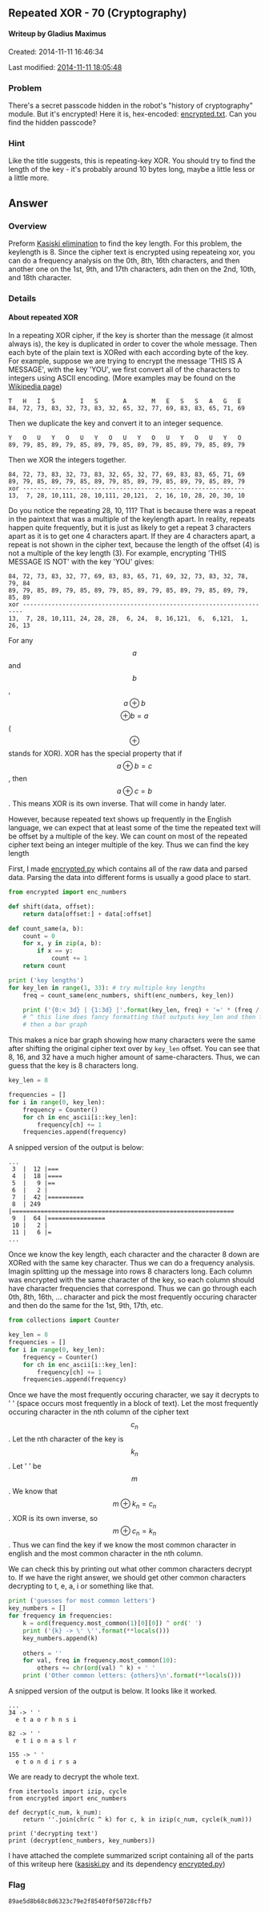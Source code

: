 ## Repeated XOR - 70 (Cryptography) ##
#### Writeup by Gladius Maximus

Created: 2014-11-11 16:46:34

Last modified: [2014-11-11 18:05:48](https://github.com/Oksisane/PicoCTF-2014-Writeups/commits/master/cryptography/repeated_xor.md)


### Problem ###

There's a secret passcode hidden in the robot's "history of cryptography"
module. But it's encrypted! Here it is, hex-encoded:
[encrypted.txt](https://picoctf.com/api/autogen/serve/encrypted.txt?static=false&pid=82a42d1d859d5c2140e8942848e5db0e). Can
you find the hidden passcode?

### Hint ###

Like the title suggests, this is repeating-key XOR. You should try to find the
length of the key - it's probably around 10 bytes long, maybe a little less or
a little more.

## Answer ##

### Overview ###

 Preform
[Kasiski elimination](http://en.wikipedia.org/wiki/Kasiski_examination) to find
the key length. For this problem, the keylength is 8. Since the cipher text is
encrypted using repeateing xor, you can do a frequency analysis on the 0th,
8th, 16th characters, and then another one on the 1st, 9th, and 17th
characters, adn then on the 2nd, 10th, and 18th character.

### Details ###

#### About repeated XOR ####

In a repeating XOR cipher, if the key is shorter than the message (it almost
always is), the key is duplicated in order to cover the whole message. Then
each byte of the plain text is XORed with each according byte of the key. For
example, suppose we are trying to encrypt the message 'THIS IS A MESSAGE', with
the key 'YOU', we first convert all of the characters to integers using ASCII
encoding. (More examples may be found on the
[Wikipedia page](http://en.wikipedia.org/wiki/XOR_cipher))

```
T   H   I   S       I   S       A       M   E   S   S   A   G   E
84, 72, 73, 83, 32, 73, 83, 32, 65, 32, 77, 69, 83, 83, 65, 71, 69
```

Then we duplicate the key and convert it to an integer sequence.

```
Y   O   U   Y   O   U   Y   O   U   Y   O   U   Y   O   U   Y   O
89, 79, 85, 89, 79, 85, 89, 79, 85, 89, 79, 85, 89, 79, 85, 89, 79
```

Then we XOR the integers together.

```
84, 72, 73, 83, 32, 73, 83, 32, 65, 32, 77, 69, 83, 83, 65, 71, 69
89, 79, 85, 89, 79, 85, 89, 79, 85, 89, 79, 85, 89, 79, 85, 89, 79
xor --------------------------------------------------------------
13,  7, 28, 10,111, 28, 10,111, 20,121,  2, 16, 10, 28, 20, 30, 10
```

Do you notice the repeating 28, 10, 111? That is because there was a repeat in
the paintext that was a multiple of the keylength apart. In reality, repeats
happen quite frequently, but it is just as likely to get a repeat 3 characters
apart as it is to get one 4 characters apart. If they are 4 characters apart, a
repeat is not shown in the cipher text, because the length of the offset (4) is
not a multiple of the key length (3). For example, encrypting 'THIS MESSAGE IS
NOT' with the key 'YOU' gives:

```
84, 72, 73, 83, 32, 77, 69, 83, 83, 65, 71, 69, 32, 73, 83, 32, 78, 79, 84
89, 79, 85, 89, 79, 85, 89, 79, 85, 89, 79, 85, 89, 79, 85, 89, 79, 85, 89
xor ----------------------------------------------------------------------
13,  7, 28, 10,111, 24, 28, 28,  6, 24,  8, 16,121,  6,  6,121,  1, 26, 13
```

For any $$a$$ and $$b$$, $$a \oplus b$$ $$\oplus b = a$$ ($$\oplus$$ stands for XOR). XOR
has the special property that if $$a \oplus b = c$$, then $$a \oplus c = b$$. This
means XOR is its own inverse. That will come in handy later.

However, because repeated text shows up frequently in the English language, we
can expect that at least some of the time the repeated text will be offset by a
multiple of the key. We can count on most of the repeated cipher text being an
integer multiple of the key. Thus we can find the key length

First, I made [encrypted.py](encrypted.py) which contains all of the raw data and parsed
data. Parsing the data into different forms is usually a good place to
start.

```python
from encrypted import enc_numbers

def shift(data, offset):
    return data[offset:] + data[:offset]

def count_same(a, b):
    count = 0
    for x, y in zip(a, b):
        if x == y:
            count += 1
    return count

print ('key lengths')
for key_len in range(1, 33): # try multiple key lengths
    freq = count_same(enc_numbers, shift(enc_numbers, key_len))

    print ('{0:< 3d} | {1:3d} |'.format(key_len, freq) + '=' * (freq / 4))
	# ^ this line does fancy formatting that outputs key_len and then freq and
	# then a bar graph
```

This makes a nice bar graph showing how many characters were the same after
shifting the original cipher text over by `key_len` offset. You can see that 8,
16, and 32 have a much higher amount of same-characters. Thus, we can guess that
the key is 8 characters long.

```python
key_len = 8

frequencies = []
for i in range(0, key_len):
    frequency = Counter()
    for ch in enc_ascii[i::key_len]:
        frequency[ch] += 1
    frequencies.append(frequency)
```

A snipped version of the output is below:

```
...
 3  |  12 |===
 4  |  18 |====
 5  |   9 |==
 6  |   2 |
 7  |  42 |==========
 8  | 249 |==============================================================
 9  |  64 |================
 10 |   2 |
 11 |   6 |=
...
```

Once we know the key length, each character and the character 8 down are XORed
with the same key character. Thus we can do a frequency analysis. Imagin
splitting up the message into rows 8 characters long. Each column was encrypted
with the same character of the key, so each column should have character
frequencies that correspond. Thus we can go through each 0th, 8th, 16th,
... character and pick the most frequently occuring character and then do the
same for the 1st, 9th, 17th, etc.

```python
from collections import Counter

key_len = 8
frequencies = []
for i in range(0, key_len):
    frequency = Counter()
    for ch in enc_ascii[i::key_len]:
        frequency[ch] += 1
    frequencies.append(frequency)
```

Once we have the most frequently occuring character, we say it decrypts to ' '
(space occurs most frequently in a block of text). Let the most frequently
occuring character in the nth column of the cipher text $$c_n$$. Let the nth
character of the key is $$k_n$$. Let ' ' be $$m$$. We know that $$m \oplus k_n =
c_n$$. XOR is its own inverse, so $$m \oplus c_n = k_n$$. Thus we can find the key
if we know the most common character in english and the most common character
in the nth column.

We can check this by printing out what other common characters decrypt to. If
we have the right answer, we should get other common characters decrypting to
t, e, a, i or something like that.

```python
print ('guesses for most common letters')
key_numbers = []
for frequency in frequencies:
    k = ord(frequency.most_common(1)[0][0]) ^ ord(' ')
    print ('{k} -> \' \''.format(**locals()))
    key_numbers.append(k)
    
    others = ''
    for val, freq in frequency.most_common(10):
        others += chr(ord(val) ^ k) + ' '
    print ('Other common letters: {others}\n'.format(**locals()))
```

A snipped version of the output is below. It looks like it worked.

```
...
34 -> ' '
  e t a o r h n s i 

82 -> ' '
  e t i o n a s l r 

155 -> ' '
  e t o n d i r s a 
```

We are ready to decrypt the whole text.

```
from itertools import izip, cycle
from encrypted import enc_numbers

def decrypt(c_num, k_num):
    return ''.join(chr(c ^ k) for c, k in izip(c_num, cycle(k_num)))

print ('decrypting text')
print (decrypt(enc_numbers, key_numbers))
```

I have attached the complete summarized script containing all of the parts of
this writeup here ([kasiski.py](kasiski.py) and its dependency [encrypted.py](encrypted.py))

### Flag ###

    89ae5d8b68c8d6323c79e2f8540f0f50728cffb7
